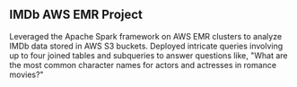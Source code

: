 ## IMDb AWS EMR Project
Leveraged the Apache Spark framework on AWS EMR clusters to analyze IMDb data stored in AWS S3 buckets. Deployed intricate queries involving up to four joined tables and subqueries to answer questions like, "What are the most common character names for actors and actresses in romance movies?"
